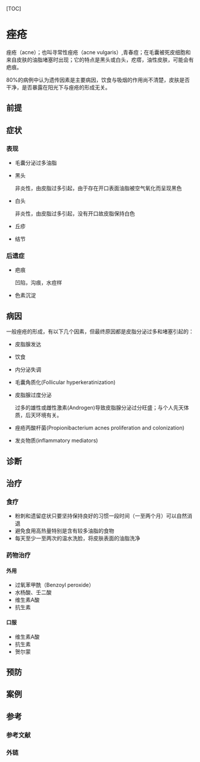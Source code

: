 [TOC]

# 痤疮

痤疮（acne）；也叫寻常性痤疮（acne vulgaris）,青春痘；在毛囊被死皮细胞和来自皮肤的油脂堵塞时出现；它的特点是黑头或白头，疙瘩，油性皮肤，可能会有疤痕。

80%的病例中认为遗传因素是主要病因，饮食与吸烟的作用尚不清楚，皮肤是否干净，是否暴露在阳光下与痤疮的形成无关。



## 前提



## 症状

### 表现

- 毛囊分泌过多油脂

- 黑头

  非炎性，由皮脂过多引起，由于存在开口表面油脂被空气氧化而呈现黑色

- 白头

  非炎性，由皮脂过多引起，没有开口故皮脂保持白色

- 丘疹

- 结节

### 后遗症

- 疤痕

  凹陷，沟痕，水痘样

- 色素沉淀



## 病因

一般痤疮的形成，有以下几个因素，但最终原因都是皮脂分泌过多和堵塞引起的：

- 皮脂腺发达

- 饮食

- 内分泌失调

- 毛囊角质化(Follicular hyperkeratinization)

- 皮脂腺过度分泌

  过多的雄性或雌性激素(Androgen)导致皮脂腺分泌过分旺盛；与个人先天体质，后天环境有关。

- 痤疮丙酸杆菌(Propionibacterium acnes proliferation and colonization)

- 发炎物质(inflammatory mediators)

## 诊断



## 治疗

### 食疗

- 粉刺和遗留症状只要坚持保持良好的习惯一段时间（一至两个月）可以自然消退
- 避免食用高热量特别是含有较多油脂的食物
- 每天至少一至两次的温水洗脸，将皮肤表面的油脂洗净

### 药物治疗

#### 外用

- 过氧苯甲酰（Benzoyl peroxide）
- 水杨酸、壬二酸
- 维生素A酸
- 抗生素

#### 口服

- 维生素A酸
- 抗生素
- 贺尔蒙

## 预防



## 案例



## 参考

### 参考文献

### 外链

